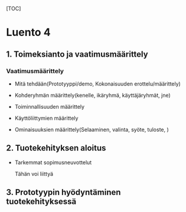 

[TOC]

# Luento 4

## 1. Toimeksianto ja vaatimusmäärittely

### Vaatimusmäärittely

- Mitä tehdään(Prototyyppi/demo, Kokonaisuuden erottelu/määrittely)

- Kohderyhmän määrittely(kenelle, ikäryhmä, käyttäjäryhmät, jne)

- Toiminnallisuuden määrittely

- Käyttöliittymien määrittely

- Ominaisuuksien määrittely(Selaaminen, valinta, syöte, tuloste, )

  

## 2. Tuotekehityksen aloitus

- Tarkemmat sopimusneuvottelut

  Tähän voi liittyä

## 3. Prototyypin hyödyntäminen tuotekehityksessä



